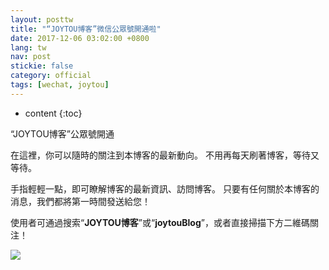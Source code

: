 ```yaml
---
layout: posttw
title: "“JOYTOU博客”微信公眾號開通啦"
date: 2017-12-06 03:02:00 +0800
lang: tw
nav: post
stickie: false
category: official
tags: [wechat, joytou]
---
```


* content
{:toc}

“JOYTOU博客”公眾號開通
<!-- more -->

<p>在這裡，你可以隨時的關注到本博客的最新動向。 不用再每天刷著博客，等待又等待。</p>
<p>手指輕輕一點，即可瞭解博客的最新資訊、訪問博客。 只要有任何關於本博客的消息，我們都將第一時間發送給您！</p>
<p>使用者可通過搜索“<b>JOYTOU博客</b>”或“<b>joytouBlog</b>”，或者直接掃描下方二維碼關注！</p>
<img src="{{ '/assets/qrcode_for_gh_fdcd74bd5633_1280.jpg' | prepend: site.baseurl }}" class="img-responsive"/>
